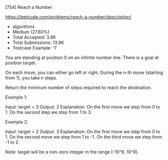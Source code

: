 [754] Reach a Number  

https://leetcode.com/problems/reach-a-number/description/

* algorithms
* Medium (27.60%)
* Total Accepted:    3.8K
* Total Submissions: 13.9K
* Testcase Example:  '1'


You are standing at position 0 on an infinite number line.  There is a goal at position target.

On each move, you can either go left or right.  During the n-th move (starting from 1), you take n steps.

Return the minimum number of steps required to reach the destination.


Example 1:

Input: target = 3
Output: 2
Explanation:
On the first move we step from 0 to 1.
On the second step we step from 1 to 3.



Example 2:

Input: target = 2
Output: 3
Explanation:
On the first move we step from 0 to 1.
On the second move we step  from 1 to -1.
On the third move we step from -1 to 2.



Note:
target will be a non-zero integer in the range [-10^9, 10^9].

